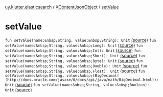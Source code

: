 [uy.klutter.elasticsearch](../index.md) / [XContentJsonObject](index.md) / [setValue](.)


# setValue
`fun setValue(name:&nbsp;String, value:&nbsp;String): Unit` [(source)](https://github.com/kohesive/klutter/blob/master/elasticsearch-jdk7/src/main/kotlin/uy/klutter/elasticsearch/XContent.kt#L75)
`fun setValue(name:&nbsp;String, value:&nbsp;Long): Unit` [(source)](https://github.com/kohesive/klutter/blob/master/elasticsearch-jdk7/src/main/kotlin/uy/klutter/elasticsearch/XContent.kt#L76)
`fun setValue(name:&nbsp;String, value:&nbsp;Int): Unit` [(source)](https://github.com/kohesive/klutter/blob/master/elasticsearch-jdk7/src/main/kotlin/uy/klutter/elasticsearch/XContent.kt#L77)
`fun setValue(name:&nbsp;String, value:&nbsp;Short): Unit` [(source)](https://github.com/kohesive/klutter/blob/master/elasticsearch-jdk7/src/main/kotlin/uy/klutter/elasticsearch/XContent.kt#L78)
`fun setValue(name:&nbsp;String, value:&nbsp;Byte): Unit` [(source)](https://github.com/kohesive/klutter/blob/master/elasticsearch-jdk7/src/main/kotlin/uy/klutter/elasticsearch/XContent.kt#L79)
`fun setValue(name:&nbsp;String, value:&nbsp;Double): Unit` [(source)](https://github.com/kohesive/klutter/blob/master/elasticsearch-jdk7/src/main/kotlin/uy/klutter/elasticsearch/XContent.kt#L80)
`fun setValue(name:&nbsp;String, value:&nbsp;Float): Unit` [(source)](https://github.com/kohesive/klutter/blob/master/elasticsearch-jdk7/src/main/kotlin/uy/klutter/elasticsearch/XContent.kt#L81)
`fun setValue(name:&nbsp;String, value:&nbsp;[BigDecimal](http://docs.oracle.com/javase/6/docs/api/java/math/BigDecimal.html)): Unit` [(source)](https://github.com/kohesive/klutter/blob/master/elasticsearch-jdk7/src/main/kotlin/uy/klutter/elasticsearch/XContent.kt#L82)
`fun setValue(name:&nbsp;String, value:&nbsp;Boolean): Unit` [(source)](https://github.com/kohesive/klutter/blob/master/elasticsearch-jdk7/src/main/kotlin/uy/klutter/elasticsearch/XContent.kt#L83)


